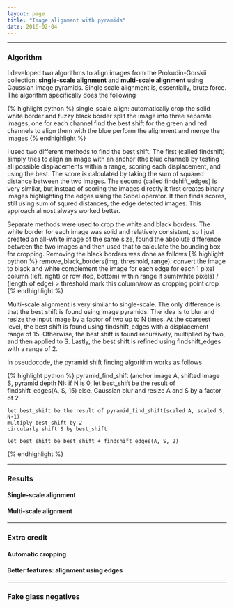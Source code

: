 ```yaml
---
layout: page
title: "Image alignment with pyramids"
date: 2016-02-04
---
```


___

### Algorithm

I developed two algorithms to align images from the Prokudin-Gorskii collection: __single-scale alignment__ and __multi-scale alignment__ using Gaussian image pyramids. Single scale alignment is, essentially, brute force. The algorithm specifically does the following

{% highlight python %}
single_scale_align:
  automatically crop the solid white border and fuzzy black border
  split the image into three separate images, one for each channel
  find the best shift for the green and red channels to align them with the blue
  perform the alignment and merge the images 
{% endhighlight %}

I used two different methods to find the best shift. The first (called findshift) simply tries to align an image with an anchor (the blue channel) by testing all possible displacements within a range, scoring each displacement, and using the best. The score is calculated by taking the sum of squared distance between the two images. The second (called findshift_edges) is very similar, but instead of scoring the images directly it first creates binary images highlighting the edges using the Sobel operator. It then finds scores, still using sum of squred distances, the edge detected images. This approach almost always worked better.

Separate methods were used to crop the white and black borders. The white border for each image was solid and relatively consistent, so I just created an all-white image of the same size, found the absolute difference between the two images and then used that to calculate the bounding box for cropping. Removing the black borders was done as follows
{% highlight python %}
remove_black_borders(img, threshold, range):
  convert the image to black and white 
  complement the image
  for each edge
    for each 1 pixel column (left, right) or row (top, bottom) within range
      if sum(white pixels) / (length of edge) > threshold
        mark this column/row as cropping point
    crop
{% endhighlight %}

Multi-scale alignment is very similar to single-scale. The only difference is that the best shift is found using image pyramids. The idea is to blur and resize the input image by a factor of two up to N times. At the coarsest level, the best shift is found using findshift_edges with a displacement range of 15. Otherwise, the best shift is found recursively, multiplied by two, and then applied to S. Lastly, the best shift is refined using findshift_edges with a range of 2.

In pseudocode, the pyramid shift finding algorithm works as follows

{% highlight python %}
pyramid_find_shift (anchor image A, shifted image S, pyramid depth N):
  if N is 0, 
    let best_shift be the result of findshift_edges(A, S, 15)
  else,
    Gaussian blur and resize A and S by a factor of 2

    let best_shift be the result of pyramid_find_shift(scaled A, scaled S, N-1)
    multiply best_shift by 2
    circularly shift S by best_shift 

    let best_shift be best_shift + findshift_edges(A, S, 2)
{% endhighlight %}

___

### Results

#### Single-scale alignment

#### Multi-scale alignment

___

### Extra credit

#### Automatic cropping

#### Better features: alignment using edges

___

### Fake glass negatives
